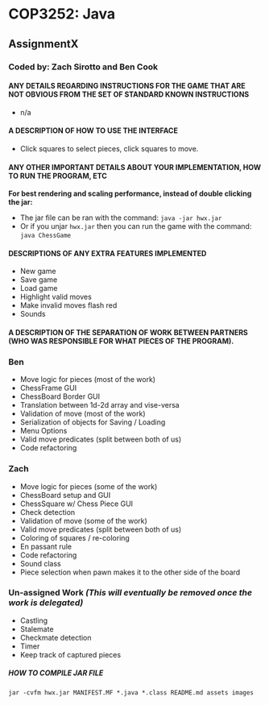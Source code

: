 # COP3252: Java
## AssignmentX
### Coded by: Zach Sirotto and Ben Cook


#### **ANY DETAILS REGARDING INSTRUCTIONS FOR THE GAME THAT ARE NOT OBVIOUS FROM THE SET OF STANDARD KNOWN INSTRUCTIONS**
* n/a

#### **A DESCRIPTION OF HOW TO USE THE INTERFACE**
* Click squares to select pieces, click squares to move.

#### **ANY OTHER IMPORTANT DETAILS ABOUT YOUR IMPLEMENTATION, HOW TO RUN THE PROGRAM, ETC**
**For best rendering and scaling performance, instead of double clicking the jar:**
* The jar file can be ran with the command: `java -jar hwx.jar`
* Or if you unjar `hwx.jar` then you can run the game with the command: `java ChessGame`

#### **DESCRIPTIONS OF ANY EXTRA FEATURES IMPLEMENTED**
 * New game
 * Save game
 * Load game
 * Highlight valid moves
 * Make invalid moves flash red
 * Sounds

#### **A DESCRIPTION OF THE SEPARATION OF WORK BETWEEN PARTNERS (WHO WAS RESPONSIBLE FOR WHAT PIECES OF THE PROGRAM).**
### **Ben**
 * Move logic for pieces (most of the work)
 * ChessFrame GUI
 * ChessBoard Border GUI
 * Translation between 1d-2d array and vise-versa
 * Validation of move (most of the work)
 * Serialization of objects for Saving / Loading
 * Menu Options
 * Valid move predicates (split between both of us)
 * Code refactoring

### **Zach**
 * Move logic for pieces (some of the work)
 * ChessBoard setup and GUI
 * ChessSquare w/ Chess Piece GUI
 * Check detection
 * Validation of move (some of the work)
 * Valid move predicates (split between both of us)
 * Coloring of squares / re-coloring
 * En passant rule
 * Code refactoring
 * Sound class
 * Piece selection when pawn makes it to the other side of the board

### **Un-assigned Work** _(This will eventually be removed once the work is delegated)_
 * Castling
 * Stalemate
 * Checkmate detection
 * Timer
 * Keep track of captured pieces

##### **HOW TO COMPILE JAR FILE**
`jar -cvfm hwx.jar MANIFEST.MF *.java *.class README.md assets images`
